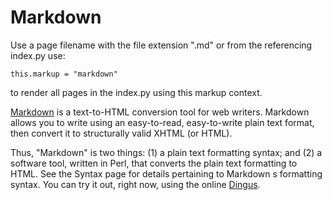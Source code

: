 # Markdown

Use a page filename with the file extension ".md" or from the referencing index.py
use:

`this.markup = "markdown"`

to render all pages in the index.py using this markup context.


[Markdown](http://daringfireball.net/projects/markdown/) is a text-to-HTML 
conversion tool for web writers. Markdown allows you to write using an 
easy-to-read, easy-to-write plain text format, then convert it to structurally 
valid XHTML (or HTML). 

Thus, "Markdown" is two things: (1) a plain text formatting syntax;
and (2) a software tool, written in Perl, that converts the plain text
formatting to HTML. See the Syntax page for details pertaining to
Markdown s formatting syntax. You can try it out, right now, using the online
[Dingus](http://daringfireball.net/projects/markdown/dingus).